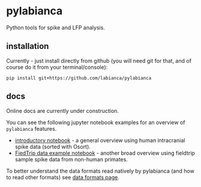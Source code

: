 # pylabianca
Python tools for spike and LFP analysis.

## installation
Currently - just install directly from github (you will need git for that, and of course do it from your terminal/console):
```
pip install git+https://github.com/labianca/pylabianca
```

## docs
Online docs are currently under construction.  

You can see the following jupyter notebook examples for an overview of `pylabianca` features.
* [introductory notebook](doc/intro_overview.ipynb) - a general overview using human intracranial spike data (sorted with Osort).  
* [FiedTrip data example notebook](doc/fieldtrip_example.ipynb) - another broad overview using fieldtrip sample spike data from non-human primates.

To better understand the data formats read natively by pylabianca (and how to read other formats) see [data formats page](doc/data_formats.md).
